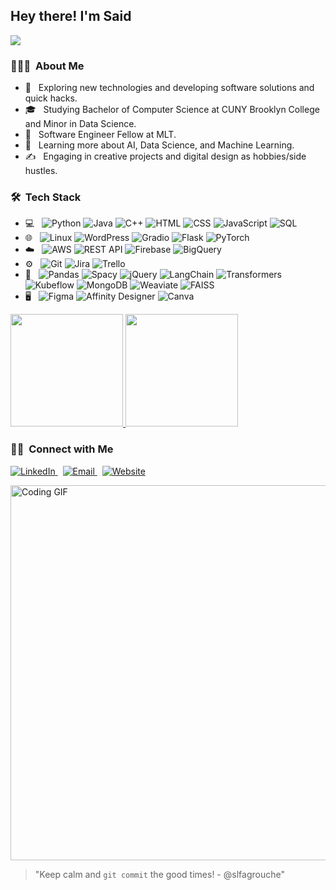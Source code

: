 
<h2> Hey there! I'm Said</h2>

![](https://komarev.com/ghpvc/?username=slfagrouche&color=d43080&style=for-the-badge&label=PROFILE+HITS)

<h3> 👨🏻‍💻 &nbsp;About Me </h3>

- 🤔 &nbsp; Exploring new technologies and developing software solutions and quick hacks.
- 🎓 &nbsp; Studying Bachelor of Computer Science at CUNY Brooklyn College and Minor in Data Science.
- 💼 &nbsp; Software Engineer Fellow at MLT.
- 🌱 &nbsp; Learning more about AI, Data Science, and Machine Learning.
- ✍️ &nbsp; Engaging in creative projects and digital design as hobbies/side hustles.

<h3> 🛠 &nbsp;Tech Stack</h3>

- 💻 &nbsp;
  ![Python](https://img.shields.io/badge/-Python-333333?style=flat&logo=python)
  ![Java](https://img.shields.io/badge/-Java-333333?style=flat&logo=Java&logoColor=007396)
  ![C++](https://img.shields.io/badge/-C++-333333?style=flat&logo=Cplusplus&logoColor=00599C)
  ![HTML](https://img.shields.io/badge/-HTML-333333?style=flat&logo=HTML5)
  ![CSS](https://img.shields.io/badge/-CSS-333333?style=flat&logo=CSS3&logoColor=1572B6)
  ![JavaScript](https://img.shields.io/badge/-JavaScript-333333?style=flat&logo=javascript)
  ![SQL](https://img.shields.io/badge/-SQL-333333?style=flat&logo=postgresql)
- 🌐 &nbsp;
  ![Linux](https://img.shields.io/badge/-Linux-333333?style=flat&logo=linux)
  ![WordPress](https://img.shields.io/badge/-WordPress-333333?style=flat&logo=wordpress)
  ![Gradio](https://img.shields.io/badge/-Gradio-333333?style=flat&logo=gradio)
  ![Flask](https://img.shields.io/badge/-Flask-333333?style=flat&logo=flask)
  ![PyTorch](https://img.shields.io/badge/-PyTorch-333333?style=flat&logo=pytorch)
- ☁️ &nbsp;
  ![AWS](https://img.shields.io/badge/-AWS-333333?style=flat&logo=amazon-aws)
  ![REST API](https://img.shields.io/badge/-REST_API-333333?style=flat&logo=rest)
  ![Firebase](https://img.shields.io/badge/-Firebase-333333?style=flat&logo=firebase)
  ![BigQuery](https://img.shields.io/badge/-BigQuery-333333?style=flat&logo=google-cloud)
- ⚙️ &nbsp;
  ![Git](https://img.shields.io/badge/-Git-333333?style=flat&logo=git)
  ![Jira](https://img.shields.io/badge/-Jira-333333?style=flat&logo=jira)
  ![Trello](https://img.shields.io/badge/-Trello-333333?style=flat&logo=trello)
- 🔧 &nbsp;
  ![Pandas](https://img.shields.io/badge/-Pandas-333333?style=flat&logo=pandas)
  ![Spacy](https://img.shields.io/badge/-Spacy-333333?style=flat&logo=spacy)
  ![jQuery](https://img.shields.io/badge/-jQuery-333333?style=flat&logo=jquery)
  ![LangChain](https://img.shields.io/badge/-LangChain-333333?style=flat&logo=langchain)
  ![Transformers](https://img.shields.io/badge/-Transformers-333333?style=flat&logo=transformers)
  ![Kubeflow](https://img.shields.io/badge/-Kubeflow-333333?style=flat&logo=kubeflow)
  ![MongoDB](https://img.shields.io/badge/-MongoDB-333333?style=flat&logo=mongodb)
  ![Weaviate](https://img.shields.io/badge/-Weaviate-333333?style=flat&logo=weaviate)
  ![FAISS](https://img.shields.io/badge/-FAISS-333333?style=flat&logo=faiss)
- 🖥 &nbsp;
  ![Figma](https://img.shields.io/badge/-Figma-333333?style=flat&logo=figma)
  ![Affinity Designer](https://img.shields.io/badge/-Affinity_Designer-333333?style=flat&logo=affinity-designer)
  ![Canva](https://img.shields.io/badge/-Canva-333333?style=flat&logo=canva)

<a href="https://github.com/slfagrouche">
  <img height="180em" src="https://github-readme-stats.vercel.app/api?username=slfagrouche&theme=radical&show_icons=true" />
  <img height="180em" src="https://github-readme-stats.vercel.app/api/top-langs/?username=slfagrouche&theme=radical&layout=compact" />
</a>

<h3> 🤝🏻 &nbsp;Connect with Me </h3>

<p>
  <a href="https://www.linkedin.com/in/saidlfagrouche/">
    <img alt="LinkedIn" src="https://img.shields.io/badge/LinkedIn-Said%20Lfagrouche-blue?style=flat-square&logo=linkedin">
  </a>
  &nbsp;
  <a href="mailto:saidlfagrouche@gmail.com">
    <img alt="Email" src="https://img.shields.io/badge/Email-saidlfagrouche@gmail.com-red?style=flat-square&logo=gmail">
  </a>
  &nbsp;
  <a href="https://www.saidlfagrouche.com/">
    <img alt="Website" src="https://img.shields.io/badge/Website-saidlfagrouche.com-green?style=flat-square&logo=google-chrome">
  </a>
</p>

<img src="https://user-images.githubusercontent.com/55389276/140866485-8fb1c876-9a8f-4d6a-98dc-08c4981eaf70.gif" width="600" alt="Coding GIF">

> "Keep calm and `git commit` the good times! - @slfagrouche"
